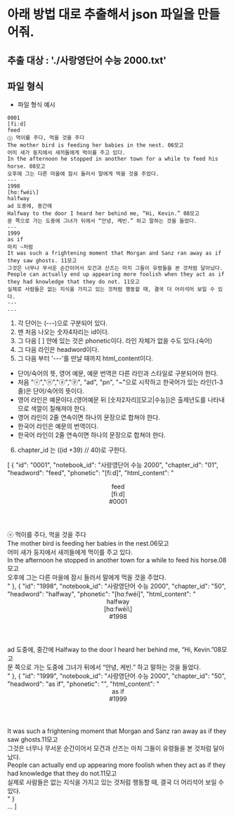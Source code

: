 # 아래 방법 대로 추출해서 json 파일을 만들어줘.
## 추출 대상 : './사랑영단어 수능 2000.txt'
## 파일 형식
- 파일 형식 예시
```
0001
[fiːd]
feed 
ⓥ 먹이를 주다, 먹을 것을 주다
The mother bird is feeding her babies in the nest. 06모고
어미 새가 둥지에서 새끼들에게 먹이를 주고 있다.
In the afternoon he stopped in another town for a while to feed his
horse. 08모고
오후에 그는 다른 마을에 잠시 들러서 말에게 먹을 것을 주었다.
---
1998
[hɑːfwéi\]
halfway
ad 도중에, 중간에
Halfway to the door I heard her behind me, “Hi, Kevin.” 08모고
문 쪽으로 가는 도중에 그녀가 뒤에서 “안녕, 케빈.” 하고 말하는 것을 들었다.
---
1999
as if 
마치 ~처럼
It was such a frightening moment that Morgan and Sanz ran away as if they saw ghosts. 11모고
그것은 너무나 무서운 순간이어서 모건과 산즈는 마치 그들이 유령들을 본 것처럼 달아났다.
People can actually end up appearing more foolish when they act as if they had knowledge that they do not. 11모고
실제로 사람들은 없는 지식을 가지고 있는 것처럼 행동할 때, 결국 더 어리석어 보일 수 있다.
---
...
```
1. 각 단어는 (---)으로 구분되어 있다.
2. 맨 처음 나오는 숫자4자리는 id이다.
3. 그 다음 [ ] 안에 있는 것은 phonetic이다. 라인 자체가 없을 수도 있다.(숙어)
4. 그 다음 라인은 headword이다.
5. 그 다음 부터 '---'를 만날 때까지 html_content이다.
  - 단어/숙어의 뜻, 영어 예문, 예문 번역은 다른 라인과 스타일로 구분되어야 한다.
  - 처음 "ⓥ","ⓝ","ⓐ","ⓟ", "ad", "pn", "~"으로 시작하고 한국어가 있는 라인(1-3줄)은 단어/숙어의 뜻이다.
  - 영어 라인은 예문이다.(영어예문 뒤 [숫자2자리][모고|수능])은 출제년도를 나타내므로 색깔이 칠해져야 한다.
  - 영어 라인이 2줄 연속이면 하나의 문장으로 합쳐야 한다.
  - 한국어 라인은 예문의 번역이다.
  - 한국어 라인이 2줄 연속이면 하나의 문장으로 합쳐야 한다.
6. chapter_id 는 ((id +39) // 40)로 구한다.

[
 {
    "id": "0001",
    "notebook_id": "사랑영단어 수능 2000",
    "chapter_id": "01",
    "headword": "feed",
    "phonetic": "[fiːd]",
    "html_content": "<section class='voc'>  <article class='card'>    <header class='head'><div class='hw'>feed</div><div class='phon'>[fiːd]</div><div class='meta'>#0001</div></header>    <div class='defs'><span class='mean'>ⓥ 먹이를 주다, 먹을 것을 주다</span><br/></div>    <div class='examples'><div class='ex'><div class='en'>The mother bird is feeding her babies in the nest.<span class='year-tag'>06모고</span></div><div class='ko'>어미 새가 둥지에서 새끼들에게 먹이를 주고 있다.</div></div><div class='ex'><div class='en'>In the afternoon he stopped in another town for a while to feed his horse.<span class='year-tag'>08모고</span></div><div class='ko'>오후에 그는 다른 마을에 잠시 들러서 말에게 먹을 것을 주었다.</div></div></div>  </article></section>"
  },
   {
    "id": "1998",
    "notebook_id": "사랑영단어 수능 2000",
    "chapter_id": "50",
    "headword": "halfway",
    "phonetic": "[hɑːfwéi]",
    "html_content": "<section class='voc'>  <article class='card'>    <header class='head'><div class='hw'>halfway</div><div class='phon'>[hɑːfwéi\\]</div><div class='meta'>#1998</div></header>    <div class='defs'></div>    <div class='examples'><div class='ex'><div class='en'>ad 도중에, 중간에 Halfway to the door I heard her behind me, “Hi, Kevin.”<span class='year-tag'>08모고</span></div><div class='ko'>문 쪽으로 가는 도중에 그녀가 뒤에서 “안녕, 케빈.” 하고 말하는 것을 들었다.</div></div></div>  </article></section>"
  },
  {
    "id": "1999",
    "notebook_id": "사랑영단어 수능 2000",
    "chapter_id": "50",
    "headword": "as if",
    "phonetic": "",
    "html_content": "<section class='voc'>  <article class='card'>    <header class='head'><div class='hw'>as if</div><div class='meta'>#1999</div></header>    <div class='defs'></div>    <div class='examples'><div class='ex'><div class='en'>It was such a frightening moment that Morgan and Sanz ran away as if they saw ghosts.<span class='year-tag'>11모고</span></div><div class='ko'>그것은 너무나 무서운 순간이어서 모건과 산즈는 마치 그들이 유령들을 본 것처럼 달아났다.</div></div><div class='ex'><div class='en'>People can actually end up appearing more foolish when they act as if they had knowledge that they do not.<span class='year-tag'>11모고</span></div><div class='ko'>실제로 사람들은 없는 지식을 가지고 있는 것처럼 행동할 때, 결국 더 어리석어 보일 수 있다.</div></div></div>  </article></section>"
  }    
  ...
]
